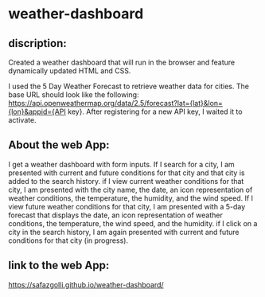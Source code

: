 # weather-dashboard


## discription:

Created a weather dashboard that will run in the browser and feature dynamically updated HTML and CSS.

I used  the 5 Day Weather Forecast to retrieve weather data for cities. The base URL should look like the following: https://api.openweathermap.org/data/2.5/forecast?lat={lat}&lon={lon}&appid={API key}. After registering for a new API key, I waited it to activate.


## About the web App:


I get a weather dashboard with form inputs.
If I search for a city, I am presented with current and future conditions for that city and that city is added to the search history.
if I view current weather conditions for that city, I am presented with the city name, the date, an icon representation of weather conditions, the temperature, the humidity, and the wind speed.
If I view future weather conditions for that city, I am presented with a 5-day forecast that displays the date, an icon representation of weather conditions, the temperature, the wind speed, and the humidity.
if I click on a city in the search history, I am again presented with current and future conditions for that city (in progress).


## link to the web App:
https://safazgolli.github.io/weather-dashboard/
